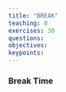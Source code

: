 ```yaml
---
title: "BREAK"
teaching: 0
exercises: 30
questions:
objectives:
keypoints:
---
```



### Break Time 

